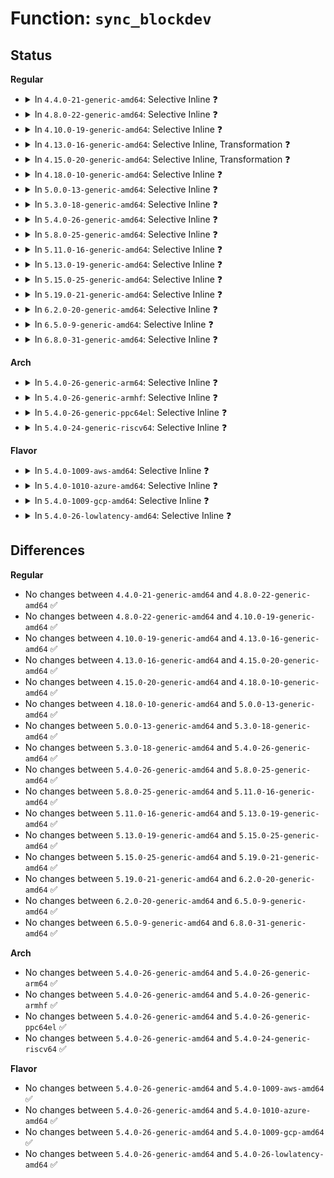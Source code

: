 # Function: <code>sync_blockdev</code>

## Status
<b>Regular</b>
<ul>
<li>
<details>
<summary>In <code>4.4.0-21-generic-amd64</code>: Selective Inline ❓</summary>

```c
int sync_blockdev(struct block_device * bdev)
```

```json
{
  "name": "sync_blockdev",
  "collision_type": "Unique Global",
  "inline_type": "Selective",
  "funcs": [
    {
      "addr": 18446744071581234144,
      "name": "sync_blockdev",
      "external": true,
      "loc": "fs/block_dev.c:186",
      "file": "fs/block_dev.c",
      "inline": "not declared, inlined",
      "caller_inline": [
        "fs/block_dev.c:set_blocksize",
        "fs/block_dev.c:freeze_bdev",
        "fs/block_dev.c:__blkdev_put"
      ],
      "caller_func": [
        "fs/super.c:kill_block_super",
        "fs/quota/dquot.c:dquot_disable",
        "fs/ext4/super.c:ext4_put_super",
        "fs/ext4/super.c:ext4_put_super",
        "fs/jbd2/recovery.c:jbd2_journal_recover",
        "fs/jbd2/recovery.c:jbd2_journal_recover",
        "drivers/md/md.c:md_run",
        "drivers/md/md.c:md_ioctl"
      ]
    }
  ],
  "symbols": [
    {
      "addr": 18446744071581234144,
      "name": "sync_blockdev",
      "section": ".text",
      "bind": "STB_GLOBAL",
      "size": 32
    }
  ]
}
```
</details>
</li>
<li>
<details>
<summary>In <code>4.8.0-22-generic-amd64</code>: Selective Inline ❓</summary>

```c
int sync_blockdev(struct block_device * bdev)
```

```json
{
  "name": "sync_blockdev",
  "collision_type": "Unique Global",
  "inline_type": "Selective",
  "funcs": [
    {
      "addr": 18446744071581405290,
      "name": "sync_blockdev",
      "external": true,
      "loc": "fs/block_dev.c:204",
      "file": "fs/block_dev.c",
      "inline": "not declared, inlined",
      "caller_inline": [
        "fs/block_dev.c:__blkdev_put",
        "fs/block_dev.c:freeze_bdev",
        "fs/block_dev.c:set_blocksize"
      ],
      "caller_func": [
        "fs/super.c:kill_block_super",
        "fs/quota/dquot.c:dquot_disable",
        "fs/ext4/super.c:ext4_put_super",
        "fs/ext4/super.c:ext4_put_super",
        "fs/jbd2/recovery.c:jbd2_journal_recover",
        "fs/jbd2/recovery.c:jbd2_journal_recover",
        "drivers/md/md.c:md_ioctl",
        "drivers/md/md.c:md_run"
      ]
    }
  ],
  "symbols": [
    {
      "addr": 18446744071581400224,
      "name": "sync_blockdev",
      "section": ".text",
      "bind": "STB_GLOBAL",
      "size": 32
    }
  ]
}
```
</details>
</li>
<li>
<details>
<summary>In <code>4.10.0-19-generic-amd64</code>: Selective Inline ❓</summary>

```c
int sync_blockdev(struct block_device * bdev)
```

```json
{
  "name": "sync_blockdev",
  "collision_type": "Unique Global",
  "inline_type": "Selective",
  "funcs": [
    {
      "addr": 18446744071581485527,
      "name": "sync_blockdev",
      "external": true,
      "loc": "fs/block_dev.c:459",
      "file": "fs/block_dev.c",
      "inline": "not declared, inlined",
      "caller_inline": [
        "fs/block_dev.c:__blkdev_put",
        "fs/block_dev.c:freeze_bdev",
        "fs/block_dev.c:set_blocksize"
      ],
      "caller_func": [
        "fs/super.c:kill_block_super",
        "fs/quota/dquot.c:dquot_disable",
        "fs/ext4/super.c:ext4_put_super",
        "fs/ext4/super.c:ext4_put_super",
        "fs/jbd2/recovery.c:jbd2_journal_recover",
        "fs/jbd2/recovery.c:jbd2_journal_recover",
        "drivers/md/md.c:md_ioctl",
        "drivers/md/md.c:md_run"
      ]
    }
  ],
  "symbols": [
    {
      "addr": 18446744071581478560,
      "name": "sync_blockdev",
      "section": ".text",
      "bind": "STB_GLOBAL",
      "size": 32
    }
  ]
}
```
</details>
</li>
<li>
<details>
<summary>In <code>4.13.0-16-generic-amd64</code>: Selective Inline, Transformation ❓</summary>

```c
int sync_blockdev(struct block_device * bdev)
```

```json
{
  "name": "sync_blockdev",
  "collision_type": "Unique Global",
  "inline_type": "Selective",
  "funcs": [
    {
      "addr": 18446744071581539759,
      "name": "sync_blockdev",
      "external": true,
      "loc": "fs/block_dev.c:467",
      "file": "fs/block_dev.c",
      "inline": "not declared, inlined",
      "caller_inline": [
        "fs/block_dev.c:__blkdev_put",
        "fs/block_dev.c:freeze_bdev",
        "fs/block_dev.c:set_blocksize"
      ],
      "caller_func": [
        "fs/super.c:kill_block_super",
        "fs/block_dev.c:__blkdev_put",
        "fs/block_dev.c:freeze_bdev",
        "fs/block_dev.c:set_blocksize",
        "fs/quota/dquot.c:dquot_disable",
        "fs/ext4/super.c:ext4_put_super",
        "fs/ext4/super.c:ext4_put_super",
        "fs/jbd2/recovery.c:jbd2_journal_recover",
        "fs/jbd2/recovery.c:jbd2_journal_recover",
        "drivers/md/md.c:md_ioctl",
        "drivers/md/md.c:md_run"
      ]
    }
  ],
  "symbols": [
    {
      "addr": 18446744071581539216,
      "name": "sync_blockdev.part.27",
      "section": ".text",
      "bind": "STB_LOCAL",
      "size": 24
    },
    {
      "addr": 18446744071581539248,
      "name": "sync_blockdev",
      "section": ".text",
      "bind": "STB_GLOBAL",
      "size": 24
    }
  ]
}
```
</details>
</li>
<li>
<details>
<summary>In <code>4.15.0-20-generic-amd64</code>: Selective Inline, Transformation ❓</summary>

```c
int sync_blockdev(struct block_device * bdev)
```

```json
{
  "name": "sync_blockdev",
  "collision_type": "Unique Global",
  "inline_type": "Selective",
  "funcs": [
    {
      "addr": 18446744071581682479,
      "name": "sync_blockdev",
      "external": true,
      "loc": "fs/block_dev.c:455",
      "file": "fs/block_dev.c",
      "inline": "not declared, inlined",
      "caller_inline": [
        "fs/block_dev.c:__blkdev_put",
        "fs/block_dev.c:freeze_bdev",
        "fs/block_dev.c:set_blocksize"
      ],
      "caller_func": [
        "fs/super.c:kill_block_super",
        "fs/block_dev.c:__blkdev_put",
        "fs/block_dev.c:freeze_bdev",
        "fs/block_dev.c:set_blocksize",
        "fs/quota/dquot.c:dquot_disable",
        "fs/ext4/super.c:ext4_put_super",
        "fs/ext4/super.c:ext4_put_super",
        "fs/jbd2/recovery.c:jbd2_journal_recover",
        "fs/jbd2/recovery.c:jbd2_journal_recover",
        "drivers/md/md.c:md_ioctl",
        "drivers/md/md.c:md_run"
      ]
    }
  ],
  "symbols": [
    {
      "addr": 18446744071581681936,
      "name": "sync_blockdev.part.32",
      "section": ".text",
      "bind": "STB_LOCAL",
      "size": 24
    },
    {
      "addr": 18446744071581681968,
      "name": "sync_blockdev",
      "section": ".text",
      "bind": "STB_GLOBAL",
      "size": 24
    }
  ]
}
```
</details>
</li>
<li>
<details>
<summary>In <code>4.18.0-10-generic-amd64</code>: Selective Inline ❓</summary>

```c
int sync_blockdev(struct block_device * bdev)
```

```json
{
  "name": "sync_blockdev",
  "collision_type": "Unique Global",
  "inline_type": "Selective",
  "funcs": [
    {
      "addr": 18446744071581846720,
      "name": "sync_blockdev",
      "external": true,
      "loc": "fs/block_dev.c:456",
      "file": "fs/block_dev.c",
      "inline": "not declared, inlined",
      "caller_inline": [
        "fs/block_dev.c:__blkdev_put",
        "fs/block_dev.c:freeze_bdev",
        "fs/block_dev.c:set_blocksize"
      ],
      "caller_func": [
        "fs/super.c:kill_block_super",
        "fs/quota/dquot.c:dquot_disable",
        "fs/ext4/super.c:ext4_put_super",
        "fs/ext4/super.c:ext4_put_super",
        "fs/jbd2/recovery.c:jbd2_journal_recover",
        "fs/jbd2/recovery.c:jbd2_journal_recover",
        "drivers/md/md.c:md_ioctl",
        "drivers/md/md.c:md_run"
      ]
    }
  ],
  "symbols": [
    {
      "addr": 18446744071581839824,
      "name": "sync_blockdev",
      "section": ".text",
      "bind": "STB_GLOBAL",
      "size": 32
    }
  ]
}
```
</details>
</li>
<li>
<details>
<summary>In <code>5.0.0-13-generic-amd64</code>: Selective Inline ❓</summary>

```c
int sync_blockdev(struct block_device * bdev)
```

```json
{
  "name": "sync_blockdev",
  "collision_type": "Unique Global",
  "inline_type": "Selective",
  "funcs": [
    {
      "addr": 18446744071581933856,
      "name": "sync_blockdev",
      "external": true,
      "loc": "fs/block_dev.c:493",
      "file": "fs/block_dev.c",
      "inline": "not declared, inlined",
      "caller_inline": [
        "fs/block_dev.c:__blkdev_put",
        "fs/block_dev.c:freeze_bdev",
        "fs/block_dev.c:set_blocksize"
      ],
      "caller_func": [
        "fs/super.c:kill_block_super",
        "fs/quota/dquot.c:dquot_disable",
        "fs/ext4/super.c:ext4_put_super",
        "fs/ext4/super.c:ext4_put_super",
        "fs/jbd2/recovery.c:jbd2_journal_recover",
        "fs/jbd2/recovery.c:jbd2_journal_recover",
        "drivers/block/loop.c:lo_ioctl",
        "drivers/block/loop.c:loop_set_status",
        "drivers/md/md.c:md_ioctl",
        "drivers/md/md.c:md_run"
      ]
    }
  ],
  "symbols": [
    {
      "addr": 18446744071581927200,
      "name": "sync_blockdev",
      "section": ".text",
      "bind": "STB_GLOBAL",
      "size": 32
    }
  ]
}
```
</details>
</li>
<li>
<details>
<summary>In <code>5.3.0-18-generic-amd64</code>: Selective Inline ❓</summary>

```c
int sync_blockdev(struct block_device * bdev)
```

```json
{
  "name": "sync_blockdev",
  "collision_type": "Unique Global",
  "inline_type": "Selective",
  "funcs": [
    {
      "addr": 18446744071582071648,
      "name": "sync_blockdev",
      "external": true,
      "loc": "fs/block_dev.c:498",
      "file": "fs/block_dev.c",
      "inline": "not declared, inlined",
      "caller_inline": [
        "fs/block_dev.c:__blkdev_put",
        "fs/block_dev.c:freeze_bdev",
        "fs/block_dev.c:set_blocksize"
      ],
      "caller_func": [
        "fs/super.c:kill_block_super",
        "fs/quota/dquot.c:dquot_disable",
        "fs/ext4/super.c:ext4_put_super",
        "fs/ext4/super.c:ext4_put_super",
        "fs/jbd2/recovery.c:jbd2_journal_recover",
        "fs/jbd2/recovery.c:jbd2_journal_recover",
        "drivers/block/loop.c:lo_ioctl",
        "drivers/block/loop.c:loop_set_status",
        "drivers/md/md.c:md_ioctl",
        "drivers/md/md.c:md_run"
      ]
    }
  ],
  "symbols": [
    {
      "addr": 18446744071582064800,
      "name": "sync_blockdev",
      "section": ".text",
      "bind": "STB_GLOBAL",
      "size": 32
    }
  ]
}
```
</details>
</li>
<li>
<details>
<summary>In <code>5.4.0-26-generic-amd64</code>: Selective Inline ❓</summary>

```c
int sync_blockdev(struct block_device * bdev)
```

```json
{
  "name": "sync_blockdev",
  "collision_type": "Unique Global",
  "inline_type": "Selective",
  "funcs": [
    {
      "addr": 18446744071582149232,
      "name": "sync_blockdev",
      "external": true,
      "loc": "fs/block_dev.c:498",
      "file": "fs/block_dev.c",
      "inline": "not declared, inlined",
      "caller_inline": [
        "fs/block_dev.c:__blkdev_put",
        "fs/block_dev.c:freeze_bdev",
        "fs/block_dev.c:set_blocksize"
      ],
      "caller_func": [
        "fs/super.c:kill_block_super",
        "fs/quota/dquot.c:dquot_disable",
        "fs/ext4/super.c:ext4_put_super",
        "fs/ext4/super.c:ext4_put_super",
        "fs/jbd2/recovery.c:jbd2_journal_recover",
        "fs/jbd2/recovery.c:jbd2_journal_recover",
        "drivers/block/loop.c:lo_ioctl",
        "drivers/block/loop.c:loop_set_status",
        "drivers/md/md.c:md_ioctl",
        "drivers/md/md.c:md_run"
      ]
    }
  ],
  "symbols": [
    {
      "addr": 18446744071582142464,
      "name": "sync_blockdev",
      "section": ".text",
      "bind": "STB_GLOBAL",
      "size": 32
    }
  ]
}
```
</details>
</li>
<li>
<details>
<summary>In <code>5.8.0-25-generic-amd64</code>: Selective Inline ❓</summary>

```c
int sync_blockdev(struct block_device * bdev)
```

```json
{
  "name": "sync_blockdev",
  "collision_type": "Unique Global",
  "inline_type": "Selective",
  "funcs": [
    {
      "addr": 18446744071582385750,
      "name": "sync_blockdev",
      "external": true,
      "loc": "fs/block_dev.c:497",
      "file": "fs/block_dev.c",
      "inline": "not declared, inlined",
      "caller_inline": [
        "fs/block_dev.c:__blkdev_put",
        "fs/block_dev.c:__blkdev_put",
        "fs/block_dev.c:freeze_bdev",
        "fs/block_dev.c:set_blocksize"
      ],
      "caller_func": [
        "fs/super.c:kill_block_super",
        "fs/quota/dquot.c:dquot_disable",
        "fs/ext4/super.c:ext4_put_super",
        "fs/ext4/super.c:ext4_put_super",
        "fs/jbd2/recovery.c:jbd2_journal_recover",
        "fs/jbd2/recovery.c:jbd2_journal_recover",
        "block/partitions/core.c:blk_drop_partitions",
        "block/partitions/core.c:bdev_del_partition",
        "drivers/block/loop.c:lo_simple_ioctl",
        "drivers/block/loop.c:loop_set_status",
        "drivers/md/md.c:md_ioctl",
        "drivers/md/md.c:md_run"
      ]
    }
  ],
  "symbols": [
    {
      "addr": 18446744071582383856,
      "name": "sync_blockdev",
      "section": ".text",
      "bind": "STB_GLOBAL",
      "size": 44
    }
  ]
}
```
</details>
</li>
<li>
<details>
<summary>In <code>5.11.0-16-generic-amd64</code>: Selective Inline ❓</summary>

```c
int sync_blockdev(struct block_device * bdev)
```

```json
{
  "name": "sync_blockdev",
  "collision_type": "Unique Global",
  "inline_type": "Selective",
  "funcs": [
    {
      "addr": 18446744071582440390,
      "name": "sync_blockdev",
      "external": true,
      "loc": "fs/block_dev.c:529",
      "file": "fs/block_dev.c",
      "inline": "not declared, inlined",
      "caller_inline": [
        "fs/block_dev.c:__blkdev_put",
        "fs/block_dev.c:__blkdev_put",
        "fs/block_dev.c:freeze_bdev",
        "fs/block_dev.c:set_blocksize"
      ],
      "caller_func": [
        "fs/super.c:kill_block_super",
        "fs/quota/dquot.c:dquot_disable",
        "fs/ext4/super.c:ext4_put_super",
        "fs/ext4/super.c:ext4_put_super",
        "fs/jbd2/recovery.c:jbd2_journal_recover",
        "fs/jbd2/recovery.c:jbd2_journal_recover",
        "block/partitions/core.c:blk_drop_partitions",
        "block/partitions/core.c:bdev_del_partition",
        "drivers/block/loop.c:lo_simple_ioctl",
        "drivers/block/loop.c:loop_set_status",
        "drivers/md/md.c:md_ioctl",
        "drivers/md/md.c:md_run"
      ]
    }
  ],
  "symbols": [
    {
      "addr": 18446744071582439264,
      "name": "sync_blockdev",
      "section": ".text",
      "bind": "STB_GLOBAL",
      "size": 44
    }
  ]
}
```
</details>
</li>
<li>
<details>
<summary>In <code>5.13.0-19-generic-amd64</code>: Selective Inline ❓</summary>

```c
int sync_blockdev(struct block_device * bdev)
```

```json
{
  "name": "sync_blockdev",
  "collision_type": "Unique Global",
  "inline_type": "Selective",
  "funcs": [
    {
      "addr": 18446744071582467323,
      "name": "sync_blockdev",
      "external": true,
      "loc": "fs/block_dev.c:533",
      "file": "fs/block_dev.c",
      "inline": "not declared, inlined",
      "caller_inline": [
        "fs/block_dev.c:__blkdev_put",
        "fs/block_dev.c:__blkdev_put",
        "fs/block_dev.c:bdev_disk_changed",
        "fs/block_dev.c:freeze_bdev",
        "fs/block_dev.c:set_blocksize"
      ],
      "caller_func": [
        "fs/super.c:kill_block_super",
        "fs/quota/dquot.c:dquot_disable",
        "fs/ext4/super.c:ext4_put_super",
        "fs/ext4/super.c:ext4_put_super",
        "fs/jbd2/recovery.c:jbd2_journal_recover",
        "fs/jbd2/recovery.c:jbd2_journal_recover",
        "drivers/block/loop.c:lo_simple_ioctl",
        "drivers/block/loop.c:loop_set_status",
        "drivers/md/md.c:md_ioctl",
        "drivers/md/md.c:md_run"
      ]
    }
  ],
  "symbols": [
    {
      "addr": 18446744071582466384,
      "name": "sync_blockdev",
      "section": ".text",
      "bind": "STB_GLOBAL",
      "size": 44
    }
  ]
}
```
</details>
</li>
<li>
<details>
<summary>In <code>5.15.0-25-generic-amd64</code>: Selective Inline ❓</summary>

```c
int sync_blockdev(struct block_device * bdev)
```

```json
{
  "name": "sync_blockdev",
  "collision_type": "Unique Global",
  "inline_type": "Selective",
  "funcs": [
    {
      "addr": 18446744071584892451,
      "name": "sync_blockdev",
      "external": true,
      "loc": "block/bdev.c:200",
      "file": "block/bdev.c",
      "inline": "not declared, inlined",
      "caller_inline": [
        "block/bdev.c:blkdev_put",
        "block/bdev.c:blkdev_flush_mapping",
        "block/bdev.c:freeze_bdev",
        "block/bdev.c:set_blocksize"
      ],
      "caller_func": [
        "fs/super.c:kill_block_super",
        "fs/quota/dquot.c:dquot_disable",
        "fs/ext4/super.c:ext4_put_super",
        "fs/ext4/super.c:ext4_put_super",
        "fs/jbd2/recovery.c:jbd2_journal_recover",
        "fs/jbd2/recovery.c:jbd2_journal_recover",
        "drivers/block/loop.c:lo_simple_ioctl",
        "drivers/block/loop.c:loop_set_status",
        "drivers/md/md.c:md_ioctl",
        "drivers/md/md.c:md_run"
      ]
    }
  ],
  "symbols": [
    {
      "addr": 18446744071584890592,
      "name": "sync_blockdev",
      "section": ".text",
      "bind": "STB_GLOBAL",
      "size": 44
    }
  ]
}
```
</details>
</li>
<li>
<details>
<summary>In <code>5.19.0-21-generic-amd64</code>: Selective Inline ❓</summary>

```c
int sync_blockdev(struct block_device * bdev)
```

```json
{
  "name": "sync_blockdev",
  "collision_type": "Unique Global",
  "inline_type": "Selective",
  "funcs": [
    {
      "addr": 18446744071585590578,
      "name": "sync_blockdev",
      "external": true,
      "loc": "block/bdev.c:195",
      "file": "block/bdev.c",
      "inline": "not declared, inlined",
      "caller_inline": [
        "block/bdev.c:blkdev_put",
        "block/bdev.c:blkdev_put",
        "block/bdev.c:blkdev_flush_mapping",
        "block/bdev.c:blkdev_flush_mapping",
        "block/bdev.c:freeze_bdev",
        "block/bdev.c:freeze_bdev",
        "block/bdev.c:set_blocksize",
        "block/bdev.c:set_blocksize"
      ],
      "caller_func": [
        "fs/super.c:kill_block_super",
        "fs/quota/dquot.c:dquot_disable",
        "fs/ext4/super.c:ext4_put_super",
        "fs/ext4/super.c:ext4_put_super",
        "fs/jbd2/recovery.c:jbd2_journal_recover",
        "fs/jbd2/recovery.c:jbd2_journal_recover",
        "drivers/block/loop.c:lo_simple_ioctl",
        "drivers/block/loop.c:loop_set_status",
        "drivers/md/md.c:md_ioctl",
        "drivers/md/md.c:md_run"
      ]
    }
  ],
  "symbols": [
    {
      "addr": 18446744071585589952,
      "name": "sync_blockdev",
      "section": ".text",
      "bind": "STB_GLOBAL",
      "size": 64
    }
  ]
}
```
</details>
</li>
<li>
<details>
<summary>In <code>6.2.0-20-generic-amd64</code>: Selective Inline ❓</summary>

```c
int sync_blockdev(struct block_device * bdev)
```

```json
{
  "name": "sync_blockdev",
  "collision_type": "Unique Global",
  "inline_type": "Selective",
  "funcs": [
    {
      "addr": 18446744071586357250,
      "name": "sync_blockdev",
      "external": true,
      "loc": "block/bdev.c:194",
      "file": "block/bdev.c",
      "inline": "not declared, inlined",
      "caller_inline": [
        "block/bdev.c:blkdev_put",
        "block/bdev.c:blkdev_put",
        "block/bdev.c:blkdev_flush_mapping",
        "block/bdev.c:blkdev_flush_mapping",
        "block/bdev.c:freeze_bdev",
        "block/bdev.c:freeze_bdev",
        "block/bdev.c:set_blocksize",
        "block/bdev.c:set_blocksize"
      ],
      "caller_func": [
        "fs/super.c:kill_block_super",
        "fs/quota/dquot.c:dquot_disable",
        "fs/ext4/super.c:ext4_put_super",
        "fs/ext4/super.c:ext4_put_super",
        "fs/jbd2/recovery.c:jbd2_journal_recover",
        "fs/jbd2/recovery.c:jbd2_journal_recover",
        "drivers/block/loop.c:lo_simple_ioctl",
        "drivers/block/loop.c:loop_set_status",
        "drivers/md/md.c:md_ioctl",
        "drivers/md/md.c:md_run"
      ]
    }
  ],
  "symbols": [
    {
      "addr": 18446744071586356640,
      "name": "sync_blockdev",
      "section": ".text",
      "bind": "STB_GLOBAL",
      "size": 64
    }
  ]
}
```
</details>
</li>
<li>
<details>
<summary>In <code>6.5.0-9-generic-amd64</code>: Selective Inline ❓</summary>

```c
int sync_blockdev(struct block_device * bdev)
```

```json
{
  "name": "sync_blockdev",
  "collision_type": "Unique Global",
  "inline_type": "Selective",
  "funcs": [
    {
      "addr": 18446744071586603871,
      "name": "sync_blockdev",
      "external": true,
      "loc": "block/bdev.c:194",
      "file": "block/bdev.c",
      "inline": "not declared, inlined",
      "caller_inline": [
        "block/bdev.c:blkdev_put",
        "block/bdev.c:blkdev_put",
        "block/bdev.c:blkdev_flush_mapping",
        "block/bdev.c:blkdev_flush_mapping",
        "block/bdev.c:freeze_bdev",
        "block/bdev.c:freeze_bdev",
        "block/bdev.c:set_blocksize",
        "block/bdev.c:set_blocksize"
      ],
      "caller_func": [
        "fs/super.c:kill_block_super",
        "fs/quota/dquot.c:dquot_disable",
        "fs/ext4/super.c:ext4_put_super",
        "fs/ext4/super.c:ext4_put_super",
        "fs/jbd2/recovery.c:jbd2_journal_recover",
        "fs/jbd2/recovery.c:jbd2_journal_recover",
        "block/partitions/core.c:bdev_disk_changed",
        "drivers/block/loop.c:lo_simple_ioctl",
        "drivers/block/loop.c:loop_set_status",
        "drivers/md/md.c:md_ioctl",
        "drivers/md/md.c:md_run"
      ]
    }
  ],
  "symbols": [
    {
      "addr": 18446744071586603280,
      "name": "sync_blockdev",
      "section": ".text",
      "bind": "STB_GLOBAL",
      "size": 64
    }
  ]
}
```
</details>
</li>
<li>
<details>
<summary>In <code>6.8.0-31-generic-amd64</code>: Selective Inline ❓</summary>

```c
int sync_blockdev(struct block_device * bdev)
```

```json
{
  "name": "sync_blockdev",
  "collision_type": "Unique Global",
  "inline_type": "Selective",
  "funcs": [
    {
      "addr": 18446744071586874343,
      "name": "sync_blockdev",
      "external": true,
      "loc": "block/bdev.c:197",
      "file": "block/bdev.c",
      "inline": "not declared, inlined",
      "caller_inline": [
        "block/bdev.c:bdev_mark_dead",
        "block/bdev.c:bdev_mark_dead",
        "block/bdev.c:bdev_release",
        "block/bdev.c:bdev_release",
        "block/bdev.c:blkdev_flush_mapping",
        "block/bdev.c:blkdev_flush_mapping",
        "block/bdev.c:bdev_freeze",
        "block/bdev.c:bdev_freeze",
        "block/bdev.c:set_blocksize",
        "block/bdev.c:set_blocksize"
      ],
      "caller_func": [
        "fs/super.c:kill_block_super",
        "fs/super.c:fs_bdev_freeze",
        "fs/quota/dquot.c:dquot_disable",
        "fs/ext4/super.c:ext4_put_super",
        "fs/ext4/super.c:ext4_put_super",
        "fs/jbd2/recovery.c:jbd2_journal_recover",
        "fs/jbd2/recovery.c:jbd2_journal_recover",
        "block/ioctl.c:blkdev_common_ioctl",
        "block/partitions/core.c:bdev_disk_changed",
        "drivers/block/loop.c:lo_simple_ioctl",
        "drivers/block/loop.c:loop_set_status",
        "drivers/md/md.c:md_ioctl",
        "drivers/md/md.c:md_run"
      ]
    }
  ],
  "symbols": [
    {
      "addr": 18446744071586872416,
      "name": "sync_blockdev",
      "section": ".text",
      "bind": "STB_GLOBAL",
      "size": 64
    }
  ]
}
```
</details>
</li>
</ul>
<b>Arch</b>
<ul>
<li>
<details>
<summary>In <code>5.4.0-26-generic-arm64</code>: Selective Inline ❓</summary>

```c
int sync_blockdev(struct block_device * bdev)
```

```json
{
  "name": "sync_blockdev",
  "collision_type": "Unique Global",
  "inline_type": "Selective",
  "funcs": [
    {
      "addr": 18446603336493701264,
      "name": "sync_blockdev",
      "external": true,
      "loc": "fs/block_dev.c:498",
      "file": "fs/block_dev.c",
      "inline": "not declared, inlined",
      "caller_inline": [
        "fs/block_dev.c:__blkdev_put",
        "fs/block_dev.c:freeze_bdev",
        "fs/block_dev.c:set_blocksize"
      ],
      "caller_func": [
        "fs/super.c:kill_block_super",
        "fs/quota/dquot.c:dquot_disable",
        "fs/ext4/super.c:ext4_put_super",
        "fs/ext4/super.c:ext4_put_super",
        "fs/jbd2/recovery.c:jbd2_journal_recover",
        "fs/jbd2/recovery.c:jbd2_journal_recover",
        "drivers/block/loop.c:lo_ioctl",
        "drivers/block/loop.c:loop_set_status",
        "drivers/md/md.c:md_ioctl",
        "drivers/md/md.c:md_run"
      ]
    }
  ],
  "symbols": [
    {
      "addr": 18446603336493692312,
      "name": "sync_blockdev",
      "section": ".text",
      "bind": "STB_GLOBAL",
      "size": 68
    }
  ]
}
```
</details>
</li>
<li>
<details>
<summary>In <code>5.4.0-26-generic-armhf</code>: Selective Inline ❓</summary>

```c
int sync_blockdev(struct block_device * bdev)
```

```json
{
  "name": "sync_blockdev",
  "collision_type": "Unique Global",
  "inline_type": "Selective",
  "funcs": [
    {
      "addr": 3227224808,
      "name": "sync_blockdev",
      "external": true,
      "loc": "fs/block_dev.c:498",
      "file": "fs/block_dev.c",
      "inline": "not declared, inlined",
      "caller_inline": [
        "fs/block_dev.c:__blkdev_put",
        "fs/block_dev.c:freeze_bdev",
        "fs/block_dev.c:set_blocksize"
      ],
      "caller_func": [
        "fs/super.c:kill_block_super",
        "fs/quota/dquot.c:dquot_disable",
        "fs/ext4/super.c:ext4_put_super",
        "fs/ext4/super.c:ext4_put_super",
        "fs/jbd2/recovery.c:jbd2_journal_recover",
        "fs/jbd2/recovery.c:jbd2_journal_recover",
        "drivers/block/loop.c:lo_ioctl",
        "drivers/block/loop.c:loop_set_status",
        "drivers/md/md.c:md_ioctl",
        "drivers/md/md.c:md_run"
      ]
    }
  ],
  "symbols": [
    {
      "addr": 3227220156,
      "name": "sync_blockdev",
      "section": ".text",
      "bind": "STB_GLOBAL",
      "size": 44
    }
  ]
}
```
</details>
</li>
<li>
<details>
<summary>In <code>5.4.0-26-generic-ppc64el</code>: Selective Inline ❓</summary>

```c
int sync_blockdev(struct block_device * bdev)
```

```json
{
  "name": "sync_blockdev",
  "collision_type": "Unique Global",
  "inline_type": "Selective",
  "funcs": [
    {
      "addr": 13835058055287297592,
      "name": "sync_blockdev",
      "external": true,
      "loc": "fs/block_dev.c:498",
      "file": "fs/block_dev.c",
      "inline": "not declared, inlined",
      "caller_inline": [
        "fs/block_dev.c:__blkdev_put",
        "fs/block_dev.c:freeze_bdev",
        "fs/block_dev.c:set_blocksize"
      ],
      "caller_func": [
        "fs/super.c:kill_block_super",
        "fs/quota/dquot.c:dquot_disable",
        "fs/ext4/super.c:ext4_put_super",
        "fs/ext4/super.c:ext4_put_super",
        "fs/jbd2/recovery.c:jbd2_journal_recover",
        "fs/jbd2/recovery.c:jbd2_journal_recover",
        "drivers/block/loop.c:lo_ioctl",
        "drivers/block/loop.c:loop_set_status",
        "drivers/md/md.c:md_ioctl",
        "drivers/md/md.c:md_run"
      ]
    }
  ],
  "symbols": [
    {
      "addr": 13835058055287292832,
      "name": "sync_blockdev",
      "section": ".text",
      "bind": "STB_GLOBAL",
      "size": 88
    }
  ]
}
```
</details>
</li>
<li>
<details>
<summary>In <code>5.4.0-24-generic-riscv64</code>: Selective Inline ❓</summary>

```c
int sync_blockdev(struct block_device * bdev)
```

```json
{
  "name": "sync_blockdev",
  "collision_type": "Unique Global",
  "inline_type": "Selective",
  "funcs": [
    {
      "addr": 18446743936273317334,
      "name": "sync_blockdev",
      "external": true,
      "loc": "fs/block_dev.c:498",
      "file": "fs/block_dev.c",
      "inline": "not declared, inlined",
      "caller_inline": [
        "fs/block_dev.c:__blkdev_put",
        "fs/block_dev.c:freeze_bdev",
        "fs/block_dev.c:set_blocksize"
      ],
      "caller_func": [
        "fs/super.c:kill_block_super",
        "fs/quota/dquot.c:dquot_disable",
        "fs/ext4/super.c:ext4_put_super",
        "fs/ext4/super.c:ext4_put_super",
        "fs/jbd2/recovery.c:jbd2_journal_recover",
        "fs/jbd2/recovery.c:jbd2_journal_recover",
        "drivers/block/loop.c:lo_ioctl",
        "drivers/block/loop.c:loop_set_status",
        "drivers/md/md.c:md_ioctl",
        "drivers/md/md.c:md_run"
      ]
    }
  ],
  "symbols": [
    {
      "addr": 18446743936273310708,
      "name": "sync_blockdev",
      "section": ".text",
      "bind": "STB_GLOBAL",
      "size": 58
    }
  ]
}
```
</details>
</li>
</ul>
<b>Flavor</b>
<ul>
<li>
<details>
<summary>In <code>5.4.0-1009-aws-amd64</code>: Selective Inline ❓</summary>

```c
int sync_blockdev(struct block_device * bdev)
```

```json
{
  "name": "sync_blockdev",
  "collision_type": "Unique Global",
  "inline_type": "Selective",
  "funcs": [
    {
      "addr": 18446744071582117968,
      "name": "sync_blockdev",
      "external": true,
      "loc": "fs/block_dev.c:498",
      "file": "fs/block_dev.c",
      "inline": "not declared, inlined",
      "caller_inline": [
        "fs/block_dev.c:__blkdev_put",
        "fs/block_dev.c:freeze_bdev",
        "fs/block_dev.c:set_blocksize"
      ],
      "caller_func": [
        "fs/super.c:kill_block_super",
        "fs/quota/dquot.c:dquot_disable",
        "fs/ext4/super.c:ext4_put_super",
        "fs/ext4/super.c:ext4_put_super",
        "fs/jbd2/recovery.c:jbd2_journal_recover",
        "fs/jbd2/recovery.c:jbd2_journal_recover",
        "drivers/block/loop.c:lo_ioctl",
        "drivers/block/loop.c:loop_set_status",
        "drivers/md/md.c:md_ioctl",
        "drivers/md/md.c:md_run"
      ]
    }
  ],
  "symbols": [
    {
      "addr": 18446744071582111200,
      "name": "sync_blockdev",
      "section": ".text",
      "bind": "STB_GLOBAL",
      "size": 32
    }
  ]
}
```
</details>
</li>
<li>
<details>
<summary>In <code>5.4.0-1010-azure-amd64</code>: Selective Inline ❓</summary>

```c
int sync_blockdev(struct block_device * bdev)
```

```json
{
  "name": "sync_blockdev",
  "collision_type": "Unique Global",
  "inline_type": "Selective",
  "funcs": [
    {
      "addr": 18446744071582055408,
      "name": "sync_blockdev",
      "external": true,
      "loc": "fs/block_dev.c:498",
      "file": "fs/block_dev.c",
      "inline": "not declared, inlined",
      "caller_inline": [
        "fs/block_dev.c:__blkdev_put",
        "fs/block_dev.c:freeze_bdev",
        "fs/block_dev.c:set_blocksize"
      ],
      "caller_func": [
        "fs/super.c:kill_block_super",
        "fs/quota/dquot.c:dquot_disable",
        "fs/ext4/super.c:ext4_put_super",
        "fs/ext4/super.c:ext4_put_super",
        "fs/jbd2/recovery.c:jbd2_journal_recover",
        "fs/jbd2/recovery.c:jbd2_journal_recover",
        "drivers/block/loop.c:lo_ioctl",
        "drivers/block/loop.c:loop_set_status",
        "drivers/md/md.c:md_ioctl",
        "drivers/md/md.c:md_run"
      ]
    }
  ],
  "symbols": [
    {
      "addr": 18446744071582048640,
      "name": "sync_blockdev",
      "section": ".text",
      "bind": "STB_GLOBAL",
      "size": 32
    }
  ]
}
```
</details>
</li>
<li>
<details>
<summary>In <code>5.4.0-1009-gcp-amd64</code>: Selective Inline ❓</summary>

```c
int sync_blockdev(struct block_device * bdev)
```

```json
{
  "name": "sync_blockdev",
  "collision_type": "Unique Global",
  "inline_type": "Selective",
  "funcs": [
    {
      "addr": 18446744071582108448,
      "name": "sync_blockdev",
      "external": true,
      "loc": "fs/block_dev.c:498",
      "file": "fs/block_dev.c",
      "inline": "not declared, inlined",
      "caller_inline": [
        "fs/block_dev.c:__blkdev_put",
        "fs/block_dev.c:freeze_bdev",
        "fs/block_dev.c:set_blocksize"
      ],
      "caller_func": [
        "fs/super.c:kill_block_super",
        "fs/quota/dquot.c:dquot_disable",
        "fs/ext4/super.c:ext4_put_super",
        "fs/ext4/super.c:ext4_put_super",
        "fs/jbd2/recovery.c:jbd2_journal_recover",
        "fs/jbd2/recovery.c:jbd2_journal_recover",
        "drivers/block/loop.c:lo_ioctl",
        "drivers/block/loop.c:loop_set_status",
        "drivers/md/md.c:md_ioctl",
        "drivers/md/md.c:md_run"
      ]
    }
  ],
  "symbols": [
    {
      "addr": 18446744071582101680,
      "name": "sync_blockdev",
      "section": ".text",
      "bind": "STB_GLOBAL",
      "size": 32
    }
  ]
}
```
</details>
</li>
<li>
<details>
<summary>In <code>5.4.0-26-lowlatency-amd64</code>: Selective Inline ❓</summary>

```c
int sync_blockdev(struct block_device * bdev)
```

```json
{
  "name": "sync_blockdev",
  "collision_type": "Unique Global",
  "inline_type": "Selective",
  "funcs": [
    {
      "addr": 18446744071582178595,
      "name": "sync_blockdev",
      "external": true,
      "loc": "fs/block_dev.c:498",
      "file": "fs/block_dev.c",
      "inline": "not declared, inlined",
      "caller_inline": [
        "fs/block_dev.c:__blkdev_put",
        "fs/block_dev.c:freeze_bdev",
        "fs/block_dev.c:set_blocksize"
      ],
      "caller_func": [
        "fs/super.c:kill_block_super",
        "fs/quota/dquot.c:dquot_disable",
        "fs/ext4/super.c:ext4_put_super",
        "fs/ext4/super.c:ext4_put_super",
        "fs/jbd2/recovery.c:jbd2_journal_recover",
        "fs/jbd2/recovery.c:jbd2_journal_recover",
        "drivers/block/loop.c:lo_ioctl",
        "drivers/block/loop.c:loop_set_status",
        "drivers/md/md.c:md_ioctl",
        "drivers/md/md.c:md_run"
      ]
    }
  ],
  "symbols": [
    {
      "addr": 18446744071582174544,
      "name": "sync_blockdev",
      "section": ".text",
      "bind": "STB_GLOBAL",
      "size": 32
    }
  ]
}
```
</details>
</li>
</ul>

## Differences
<b>Regular</b>
<ul>
<li>
No changes between <code>4.4.0-21-generic-amd64</code> and <code>4.8.0-22-generic-amd64</code> ✅
</li>
<li>
No changes between <code>4.8.0-22-generic-amd64</code> and <code>4.10.0-19-generic-amd64</code> ✅
</li>
<li>
No changes between <code>4.10.0-19-generic-amd64</code> and <code>4.13.0-16-generic-amd64</code> ✅
</li>
<li>
No changes between <code>4.13.0-16-generic-amd64</code> and <code>4.15.0-20-generic-amd64</code> ✅
</li>
<li>
No changes between <code>4.15.0-20-generic-amd64</code> and <code>4.18.0-10-generic-amd64</code> ✅
</li>
<li>
No changes between <code>4.18.0-10-generic-amd64</code> and <code>5.0.0-13-generic-amd64</code> ✅
</li>
<li>
No changes between <code>5.0.0-13-generic-amd64</code> and <code>5.3.0-18-generic-amd64</code> ✅
</li>
<li>
No changes between <code>5.3.0-18-generic-amd64</code> and <code>5.4.0-26-generic-amd64</code> ✅
</li>
<li>
No changes between <code>5.4.0-26-generic-amd64</code> and <code>5.8.0-25-generic-amd64</code> ✅
</li>
<li>
No changes between <code>5.8.0-25-generic-amd64</code> and <code>5.11.0-16-generic-amd64</code> ✅
</li>
<li>
No changes between <code>5.11.0-16-generic-amd64</code> and <code>5.13.0-19-generic-amd64</code> ✅
</li>
<li>
No changes between <code>5.13.0-19-generic-amd64</code> and <code>5.15.0-25-generic-amd64</code> ✅
</li>
<li>
No changes between <code>5.15.0-25-generic-amd64</code> and <code>5.19.0-21-generic-amd64</code> ✅
</li>
<li>
No changes between <code>5.19.0-21-generic-amd64</code> and <code>6.2.0-20-generic-amd64</code> ✅
</li>
<li>
No changes between <code>6.2.0-20-generic-amd64</code> and <code>6.5.0-9-generic-amd64</code> ✅
</li>
<li>
No changes between <code>6.5.0-9-generic-amd64</code> and <code>6.8.0-31-generic-amd64</code> ✅
</li>
</ul>
<b>Arch</b>
<ul>
<li>
No changes between <code>5.4.0-26-generic-amd64</code> and <code>5.4.0-26-generic-arm64</code> ✅
</li>
<li>
No changes between <code>5.4.0-26-generic-amd64</code> and <code>5.4.0-26-generic-armhf</code> ✅
</li>
<li>
No changes between <code>5.4.0-26-generic-amd64</code> and <code>5.4.0-26-generic-ppc64el</code> ✅
</li>
<li>
No changes between <code>5.4.0-26-generic-amd64</code> and <code>5.4.0-24-generic-riscv64</code> ✅
</li>
</ul>
<b>Flavor</b>
<ul>
<li>
No changes between <code>5.4.0-26-generic-amd64</code> and <code>5.4.0-1009-aws-amd64</code> ✅
</li>
<li>
No changes between <code>5.4.0-26-generic-amd64</code> and <code>5.4.0-1010-azure-amd64</code> ✅
</li>
<li>
No changes between <code>5.4.0-26-generic-amd64</code> and <code>5.4.0-1009-gcp-amd64</code> ✅
</li>
<li>
No changes between <code>5.4.0-26-generic-amd64</code> and <code>5.4.0-26-lowlatency-amd64</code> ✅
</li>
</ul>
